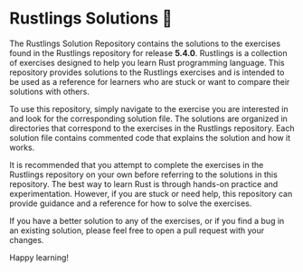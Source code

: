 # Rustlings Solutions 🦀
The Rustlings Solution Repository contains the solutions to the exercises found in the Rustlings repository for release **5.4.0**. Rustlings is a collection of exercises designed to help you learn Rust programming language. This repository provides solutions to the Rustlings exercises and is intended to be used as a reference for learners who are stuck or want to compare their solutions with others.

To use this repository, simply navigate to the exercise you are interested in and look for the corresponding solution file. The solutions are organized in directories that correspond to the exercises in the Rustlings repository. Each solution file contains commented code that explains the solution and how it works.

It is recommended that you attempt to complete the exercises in the Rustlings repository on your own before referring to the solutions in this repository. The best way to learn Rust is through hands-on practice and experimentation. However, if you are stuck or need help, this repository can provide guidance and a reference for how to solve the exercises.

If you have a better solution to any of the exercises, or if you find a bug in an existing solution, please feel free to open a pull request with your changes.

Happy learning!




